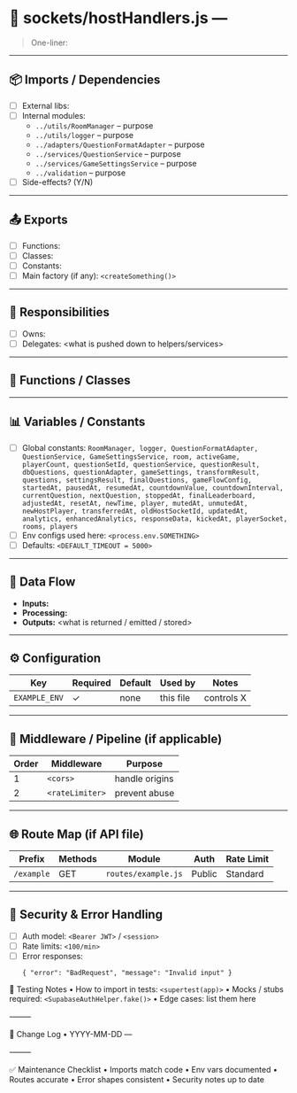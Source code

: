 # 📄 sockets/hostHandlers.js —

> One-liner: 

---

## 📦 Imports / Dependencies
- [ ] External libs:
- [ ] Internal modules:
  - `../utils/RoomManager` – purpose
  - `../utils/logger` – purpose
  - `../adapters/QuestionFormatAdapter` – purpose
  - `../services/QuestionService` – purpose
  - `../services/GameSettingsService` – purpose
  - `../validation` – purpose
- [ ] Side-effects? (Y/N)

---

## 📤 Exports
- [ ] Functions:
- [ ] Classes:
- [ ] Constants:
- [ ] Main factory (if any): `<createSomething()>`

---

## 🧠 Responsibilities
- [ ] Owns: <what logic this file controls>
- [ ] Delegates: <what is pushed down to helpers/services>

---

## 🔧 Functions / Classes
<!-- No functions detected -->

---

## 📊 Variables / Constants
- [ ] Global constants: `RoomManager, logger, QuestionFormatAdapter, QuestionService, GameSettingsService, room, activeGame, playerCount, questionSetId, questionService, questionResult, dbQuestions, questionAdapter, gameSettings, transformResult, questions, settingsResult, finalQuestions, gameFlowConfig, startedAt, pausedAt, resumedAt, countdownValue, countdownInterval, currentQuestion, nextQuestion, stoppedAt, finalLeaderboard, adjustedAt, resetAt, newTime, player, mutedAt, unmutedAt, newHostPlayer, transferredAt, oldHostSocketId, updatedAt, analytics, enhancedAnalytics, responseData, kickedAt, playerSocket, rooms, players`
- [ ] Env configs used here: `<process.env.SOMETHING>`
- [ ] Defaults: `<DEFAULT_TIMEOUT = 5000>`

---

## 🔄 Data Flow
- **Inputs:** <where data comes from>  
- **Processing:** <transformations or logic>  
- **Outputs:** <what is returned / emitted / stored>

---

## ⚙️ Configuration
| Key | Required | Default | Used by | Notes |
|-----|----------|---------|---------|-------|
| `EXAMPLE_ENV` | ✓ | none | this file | controls X |

---

## 🧰 Middleware / Pipeline (if applicable)
| Order | Middleware | Purpose |
|-------|------------|---------|
| 1 | `<cors>` | handle origins |
| 2 | `<rateLimiter>` | prevent abuse |

---

## 🌐 Route Map (if API file)
| Prefix | Methods | Module | Auth | Rate Limit |
|--------|---------|--------|------|------------|
| `/example` | GET | `routes/example.js` | Public | Standard |

---

## 🔐 Security & Error Handling
- [ ] Auth model: `<Bearer JWT>` / `<session>`  
- [ ] Rate limits: `<100/min>`  
- [ ] Error responses:  
  ```jsonc
  { "error": "BadRequest", "message": "Invalid input" }
  ```

🧪 Testing Notes
	•	How to import in tests: `<supertest(app)>`
	•	Mocks / stubs required: `<SupabaseAuthHelper.fake()>`
	•	Edge cases: list them here

⸻

📝 Change Log
	•	YYYY-MM-DD — 

⸻

✅ Maintenance Checklist
	•	Imports match code
	•	Env vars documented
	•	Routes accurate
	•	Error shapes consistent
	•	Security notes up to date
